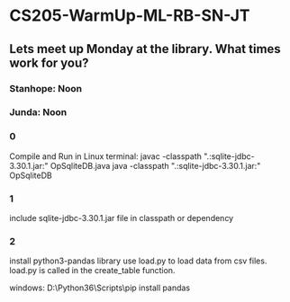 # CS205-WarmUp-ML-RB-SN-JT

## Lets meet up Monday at the library. What times work for you?
### Stanhope: Noon 
### Junda: Noon



### 0
Compile and Run in Linux terminal:
javac -classpath ".:sqlite-jdbc-3.30.1.jar:" OpSqliteDB.java
java -classpath ".:sqlite-jdbc-3.30.1.jar:" OpSqliteDB

### 1
include sqlite-jdbc-3.30.1.jar file in classpath or dependency

### 2
install python3-pandas library
use load.py to load data from csv files.
load.py is called in the create_table function.

windows: D:\Python36\Scripts\pip install pandas
